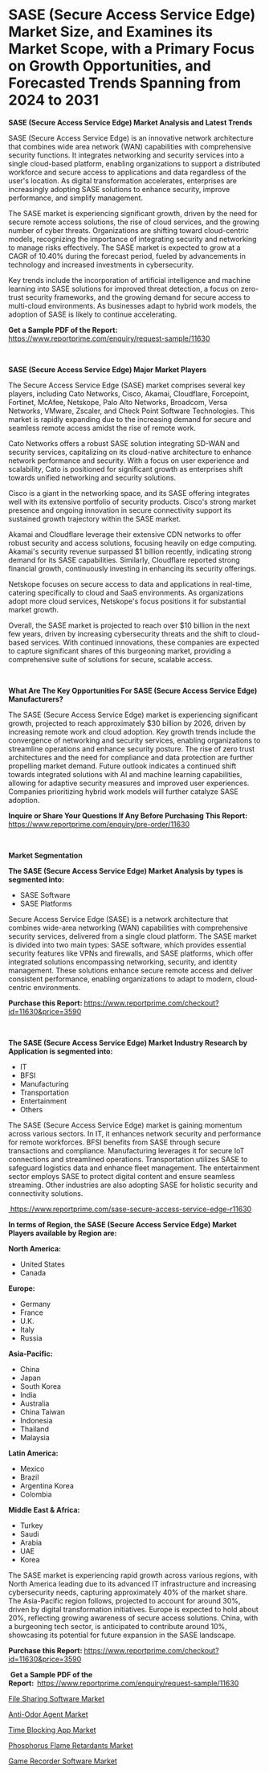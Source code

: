 <p><h1>SASE (Secure Access Service Edge) Market Size, and Examines its Market Scope, with a Primary Focus on Growth Opportunities, and Forecasted Trends Spanning from 2024 to 2031</h1></p><p><strong>SASE (Secure Access Service Edge) Market Analysis and Latest Trends</strong></p>
<p><p>SASE (Secure Access Service Edge) is an innovative network architecture that combines wide area network (WAN) capabilities with comprehensive security functions. It integrates networking and security services into a single cloud-based platform, enabling organizations to support a distributed workforce and secure access to applications and data regardless of the user's location. As digital transformation accelerates, enterprises are increasingly adopting SASE solutions to enhance security, improve performance, and simplify management.</p><p>The SASE market is experiencing significant growth, driven by the need for secure remote access solutions, the rise of cloud services, and the growing number of cyber threats. Organizations are shifting toward cloud-centric models, recognizing the importance of integrating security and networking to manage risks effectively. The SASE market is expected to grow at a CAGR of 10.40% during the forecast period, fueled by advancements in technology and increased investments in cybersecurity. </p><p>Key trends include the incorporation of artificial intelligence and machine learning into SASE solutions for improved threat detection, a focus on zero-trust security frameworks, and the growing demand for secure access to multi-cloud environments. As businesses adapt to hybrid work models, the adoption of SASE is likely to continue accelerating.</p></p>
<p><strong>Get a Sample PDF of the Report:&nbsp;</strong> <a href="https://www.reportprime.com/enquiry/request-sample/11630?utm_campaign=1167&utm_medium=2&utm_source=Github&utm_content=ia&utm_term=02122024&utm_id=sase-secure-access-service-edge">https://www.reportprime.com/enquiry/request-sample/11630</a></p>
<p>&nbsp;</p>
<p><strong>SASE (Secure Access Service Edge) Major Market Players</strong></p>
<p><p>The Secure Access Service Edge (SASE) market comprises several key players, including Cato Networks, Cisco, Akamai, Cloudflare, Forcepoint, Fortinet, McAfee, Netskope, Palo Alto Networks, Broadcom, Versa Networks, VMware, Zscaler, and Check Point Software Technologies. This market is rapidly expanding due to the increasing demand for secure and seamless remote access amidst the rise of remote work.</p><p>Cato Networks offers a robust SASE solution integrating SD-WAN and security services, capitalizing on its cloud-native architecture to enhance network performance and security. With a focus on user experience and scalability, Cato is positioned for significant growth as enterprises shift towards unified networking and security solutions.</p><p>Cisco is a giant in the networking space, and its SASE offering integrates well with its extensive portfolio of security products. Cisco's strong market presence and ongoing innovation in secure connectivity support its sustained growth trajectory within the SASE market.</p><p>Akamai and Cloudflare leverage their extensive CDN networks to offer robust security and access solutions, focusing heavily on edge computing. Akamai's security revenue surpassed $1 billion recently, indicating strong demand for its SASE capabilities. Similarly, Cloudflare reported strong financial growth, continuously investing in enhancing its security offerings.</p><p>Netskope focuses on secure access to data and applications in real-time, catering specifically to cloud and SaaS environments. As organizations adopt more cloud services, Netskope's focus positions it for substantial market growth.</p><p>Overall, the SASE market is projected to reach over $10 billion in the next few years, driven by increasing cybersecurity threats and the shift to cloud-based services. With continued innovations, these companies are expected to capture significant shares of this burgeoning market, providing a comprehensive suite of solutions for secure, scalable access.</p></p>
<p>&nbsp;</p>
<p><strong>What Are The Key Opportunities For SASE (Secure Access Service Edge) Manufacturers?</strong></p>
<p><p>The SASE (Secure Access Service Edge) market is experiencing significant growth, projected to reach approximately $30 billion by 2026, driven by increasing remote work and cloud adoption. Key growth trends include the convergence of networking and security services, enabling organizations to streamline operations and enhance security posture. The rise of zero trust architectures and the need for compliance and data protection are further propelling market demand. Future outlook indicates a continued shift towards integrated solutions with AI and machine learning capabilities, allowing for adaptive security measures and improved user experiences. Companies prioritizing hybrid work models will further catalyze SASE adoption.</p></p>
<p><strong>Inquire or Share Your Questions If Any Before Purchasing This Report:</strong> <a href="https://www.reportprime.com/enquiry/pre-order/11630?utm_campaign=1167&utm_medium=2&utm_source=Github&utm_content=ia&utm_term=02122024&utm_id=sase-secure-access-service-edge">https://www.reportprime.com/enquiry/pre-order/11630</a></p>
<p>&nbsp;</p>
<p><strong>Market Segmentation</strong></p>
<p><strong>The SASE (Secure Access Service Edge) Market Analysis by types is segmented into:</strong></p>
<p><ul><li>SASE Software</li><li>SASE Platforms</li></ul></p>
<p><p>Secure Access Service Edge (SASE) is a network architecture that combines wide-area networking (WAN) capabilities with comprehensive security services, delivered from a single cloud platform. The SASE market is divided into two main types: SASE software, which provides essential security features like VPNs and firewalls, and SASE platforms, which offer integrated solutions encompassing networking, security, and identity management. These solutions enhance secure remote access and deliver consistent performance, enabling organizations to adapt to modern, cloud-centric environments.</p></p>
<p><strong>Purchase this Report:&nbsp;</strong><a href="https://www.reportprime.com/checkout?id=11630&price=3590&utm_campaign=1167&utm_medium=2&utm_source=Github&utm_content=ia&utm_term=02122024&utm_id=sase-secure-access-service-edge">https://www.reportprime.com/checkout?id=11630&price=3590</a></p>
<p>&nbsp;</p>
<p><strong>The SASE (Secure Access Service Edge) Market Industry Research by Application is segmented into:</strong></p>
<p><ul><li>IT</li><li>BFSI</li><li>Manufacturing</li><li>Transportation</li><li>Entertainment</li><li>Others</li></ul></p>
<p><p>The SASE (Secure Access Service Edge) market is gaining momentum across various sectors. In IT, it enhances network security and performance for remote workforces. BFSI benefits from SASE through secure transactions and compliance. Manufacturing leverages it for secure IoT connections and streamlined operations. Transportation utilizes SASE to safeguard logistics data and enhance fleet management. The entertainment sector employs SASE to protect digital content and ensure seamless streaming. Other industries are also adopting SASE for holistic security and connectivity solutions.</p></p>
<p><a href="https://www.reportprime.com/sase-secure-access-service-edge-r11630?utm_campaign=1167&utm_medium=2&utm_source=Github&utm_content=ia&utm_term=02122024&utm_id=sase-secure-access-service-edge">&nbsp;https://www.reportprime.com/sase-secure-access-service-edge-r11630</a></p>
<p><strong>In terms of Region, the SASE (Secure Access Service Edge) Market Players available by Region are:</strong></p>
<p>
    <p> <strong> North America: </strong>
        <ul>
            <li>United States</li>
            <li>Canada</li>
        </ul>
        </p> 
    <p> <strong> Europe: </strong>
        <ul>
            <li>Germany</li>
            <li>France</li>
            <li>U.K.</li>
            <li>Italy</li>
            <li>Russia</li>
        </ul>
        </p> 
    <p> <strong> Asia-Pacific: </strong>
        <ul>
            <li>China</li>
            <li>Japan</li>
            <li>South Korea</li>
            <li>India</li>
            <li>Australia</li>
            <li>China Taiwan</li>
            <li>Indonesia</li>
            <li>Thailand</li>
            <li>Malaysia</li>
        </ul>
        </p> 
    <p> <strong> Latin America: </strong>
        <ul>
            <li>Mexico</li>
            <li>Brazil</li>
            <li>Argentina Korea</li>
            <li>Colombia</li>
        </ul>
        </p> 
    <p> <strong> Middle East & Africa: </strong>
        <ul>
            <li>Turkey</li>
            <li>Saudi</li>
            <li>Arabia</li>
            <li>UAE</li>
            <li>Korea</li>
        </ul>
    </p>
    </p>
<p><p>The SASE market is experiencing rapid growth across various regions, with North America leading due to its advanced IT infrastructure and increasing cybersecurity needs, capturing approximately 40% of the market share. The Asia-Pacific region follows, projected to account for around 30%, driven by digital transformation initiatives. Europe is expected to hold about 20%, reflecting growing awareness of secure access solutions. China, with a burgeoning tech sector, is anticipated to contribute around 10%, showcasing its potential for future expansion in the SASE landscape.</p></p>
<p><strong>Purchase this Report: </strong><a href="https://www.reportprime.com/checkout?id=11630&price=3590&utm_campaign=1167&utm_medium=2&utm_source=Github&utm_content=ia&utm_term=02122024&utm_id=sase-secure-access-service-edge">https://www.reportprime.com/checkout?id=11630&price=3590</a></p>
<p>&nbsp;<strong>Get a Sample PDF of the Report:&nbsp;&nbsp;</strong><a href="https://www.reportprime.com/enquiry/request-sample/11630?utm_campaign=1167&utm_medium=2&utm_source=Github&utm_content=ia&utm_term=02122024&utm_id=sase-secure-access-service-edge">https://www.reportprime.com/enquiry/request-sample/11630</a></p>
<p><strong></strong></p>
<p><p><a href="https://www.linkedin.com/pulse/file-sharing-software-market-report-expected-cagr-125-examines-hb0ic?utm_campaign=1167&utm_medium=2&utm_source=Github&utm_content=ia&utm_term=02122024&utm_id=sase-secure-access-service-edge">File Sharing Software Market</a></p><p><a href="https://issuu.com/reportprime-2/docs/anti-odor-agent-market-size-2030.pptx?utm_campaign=1167&utm_medium=2&utm_source=Github&utm_content=ia&utm_term=02122024&utm_id=sase-secure-access-service-edge">Anti-Odor Agent Market</a></p><p><a href="https://www.linkedin.com/pulse/time-blocking-app-market-expected-see-rapid-expansion-coming-otvac?utm_campaign=1167&utm_medium=2&utm_source=Github&utm_content=ia&utm_term=02122024&utm_id=sase-secure-access-service-edge">Time Blocking App Market</a></p><p><a href="https://issuu.com/reportprime-2/docs/phosphorus-flame-retardants-market-size-2030.pptx?utm_campaign=1167&utm_medium=2&utm_source=Github&utm_content=ia&utm_term=02122024&utm_id=sase-secure-access-service-edge">Phosphorus Flame Retardants Market</a></p><p><a href="https://www.linkedin.com/pulse/game-recorder-software-market-research-key-insights-driving-xjjqc?utm_campaign=1167&utm_medium=2&utm_source=Github&utm_content=ia&utm_term=02122024&utm_id=sase-secure-access-service-edge">Game Recorder Software Market</a></p></p>